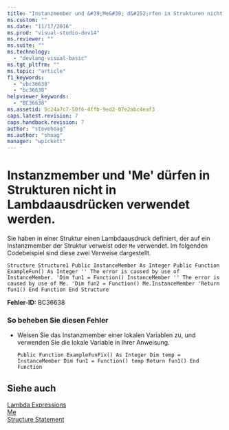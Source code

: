 ```yaml
---
title: "Instanzmember und &#39;Me&#39; d&#252;rfen in Strukturen nicht in Lambdaausdr&#252;cken verwendet werden. | Microsoft Docs"
ms.custom: ""
ms.date: "11/17/2016"
ms.prod: "visual-studio-dev14"
ms.reviewer: ""
ms.suite: ""
ms.technology: 
  - "devlang-visual-basic"
ms.tgt_pltfrm: ""
ms.topic: "article"
f1_keywords: 
  - "vbc36638"
  - "bc36638"
helpviewer_keywords: 
  - "BC36638"
ms.assetid: 5c24a7c7-50f6-4ffb-9ed2-07e2abc4eaf3
caps.latest.revision: 7
caps.handback.revision: 7
author: "stevehoag"
ms.author: "shoag"
manager: "wpickett"
---
```

# Instanzmember und &#39;Me&#39; d&#252;rfen in Strukturen nicht in Lambdaausdr&#252;cken verwendet werden.
Sie haben in einer Struktur einen Lambdaausdruck definiert, der auf ein Instanzmember der Struktur verweist oder `Me` verwendet. Im folgenden Codebeispiel sind diese zwei Verweise dargestellt.  
  
```vb#  
Structure Structure1 Public InstanceMember As Integer Public Function ExampleFun() As Integer '' The error is caused by use of InstanceMember. 'Dim fun1 = Function() InstanceMember '' The error is caused by use of Me. 'Dim fun2 = Function() Me.InstanceMember 'Return fun1() End Function End Structure  
```  
  
 **Fehler\-ID:** BC36638  
  
### So beheben Sie diesen Fehler  
  
-   Weisen Sie das Instanzmember einer lokalen Variablen zu, und verwenden Sie die lokale Variable in Ihrer Anweisung.  
  
    ```vb#  
    Public Function ExampleFunFix() As Integer Dim temp = InstanceMember Dim fun1 = Function() temp Return fun1() End Function  
    ```  
  
## Siehe auch  
 [Lambda Expressions](../../visual-basic/programming-guide/language-features/procedures/lambda-expressions.md)   
 [Me](http://msdn.microsoft.com/de-de/a65973c7-cf06-4547-9b25-9fba885525c2)   
 [Structure Statement](../../visual-basic/language-reference/statements/structure-statement.md)